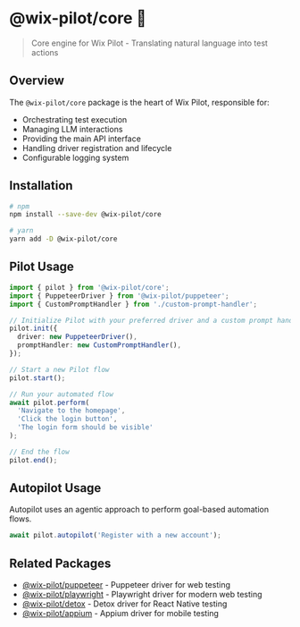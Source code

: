 # @wix-pilot/core 🎯

> Core engine for Wix Pilot - Translating natural language into test actions

## Overview

The `@wix-pilot/core` package is the heart of Wix Pilot, responsible for:
- Orchestrating test execution
- Managing LLM interactions
- Providing the main API interface
- Handling driver registration and lifecycle
- Configurable logging system

## Installation

```bash
# npm
npm install --save-dev @wix-pilot/core

# yarn
yarn add -D @wix-pilot/core
```

## Pilot Usage

```typescript
import { pilot } from '@wix-pilot/core';
import { PuppeteerDriver } from '@wix-pilot/puppeteer';
import { CustomPromptHandler } from './custom-prompt-handler';

// Initialize Pilot with your preferred driver and a custom prompt handler
pilot.init({
  driver: new PuppeteerDriver(),
  promptHandler: new CustomPromptHandler(),
});

// Start a new Pilot flow
pilot.start();

// Run your automated flow
await pilot.perform(
  'Navigate to the homepage',
  'Click the login button',
  'The login form should be visible'
);

// End the flow
pilot.end();
```

## Autopilot Usage

Autopilot uses an agentic approach to perform goal-based automation flows.

```typescript
await pilot.autopilot('Register with a new account');
```

## Related Packages

- [@wix-pilot/puppeteer](../drivers/puppeteer) - Puppeteer driver for web testing
- [@wix-pilot/playwright](../drivers/playwright) - Playwright driver for modern web testing
- [@wix-pilot/detox](../drivers/detox) - Detox driver for React Native testing
- [@wix-pilot/appium](../drivers/appium) - Appium driver for mobile testing
